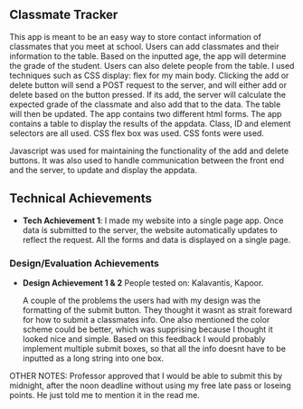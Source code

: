 ## Classmate Tracker
This app is meant to be an easy way to store contact information of classmates that you meet at school.
Users can add classmates and their information to the table. Based on the inputted age, the app
will determine the grade of the student. Users can also delete people from the table.
I used techniques such as CSS display: flex for my main body.
Clicking the add or delete button will send a POST request to the server, and will either add or delete based
on the button pressed. If its add, the server will calculate the expected grade of the classmate and also add that to the data.
The table will then be updated.
The app contains two different html forms.
The app contains a table to display the results of the appdata.
Class, ID and element selectors are all used.
CSS flex box was used.
CSS fonts were used.

Javascript was used for maintaining the functionality of the add and delete buttons.
It was also used to handle communication between the front end and the server, to update and display the appdata.

## Technical Achievements
- **Tech Achievement 1**: I made my website into a single page app. Once data is submitted to the server, the website
automatically updates to reflect the request. All the forms and data is displayed on a single page.

### Design/Evaluation Achievements
- **Design Achievement 1 & 2**
People tested on: Kalavantis, Kapoor.

    A couple of the problems the users had with my design was the formatting of the submit button. They thought it wasnt as strait foreward for how to submit a classmates info. One also mentioned the color scheme could be better, which was 
    supprising because I thought it looked nice and simple.
    Based on this feedback I would probably implement multiple submit boxes, so that all the info doesnt have to be inputted
    as a long string into one box. 

OTHER NOTES:
    Professor approved that I would be able to submit this by midnight, after the noon deadline without using my free late pass
    or loseing points. He just told me to mention it in the read me.
